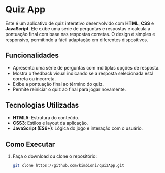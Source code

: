 # Quiz App

Este é um aplicativo de quiz interativo desenvolvido com **HTML**, **CSS** e **JavaScript**. Ele exibe uma série de perguntas e respostas e calcula a pontuação final com base nas respostas corretas. O design é simples e responsivo, permitindo a fácil adaptação em diferentes dispositivos.

## Funcionalidades

- Apresenta uma série de perguntas com múltiplas opções de resposta.
- Mostra o feedback visual indicando se a resposta selecionada está correta ou incorreta.
- Exibe a pontuação final ao término do quiz.
- Permite reiniciar o quiz ao final para jogar novamente.

## Tecnologias Utilizadas

- **HTML5**: Estrutura do conteúdo.
- **CSS3**: Estilos e layout da aplicação.
- **JavaScript (ES6+)**: Lógica do jogo e interação com o usuário.

## Como Executar

1. Faça o download ou clone o repositório:

   ```bash
   git clone https://github.com/kimbioni/quizApp.git
